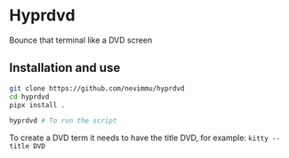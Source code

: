 # Hyprdvd

Bounce that terminal like a DVD screen

## Installation and use

```bash
git clone https://github.com/nevimmu/hyprdvd
cd hyprdvd
pipx install .

hyprdvd # To run the script
```

To create a DVD term it needs to have the title DVD, for example: `kitty --title DVD`